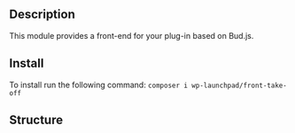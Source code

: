 ## Description
This module provides a front-end for your plug-in based on Bud.js.


## Install 
To install run the following command: `composer i wp-launchpad/front-take-off`
## Structure 
